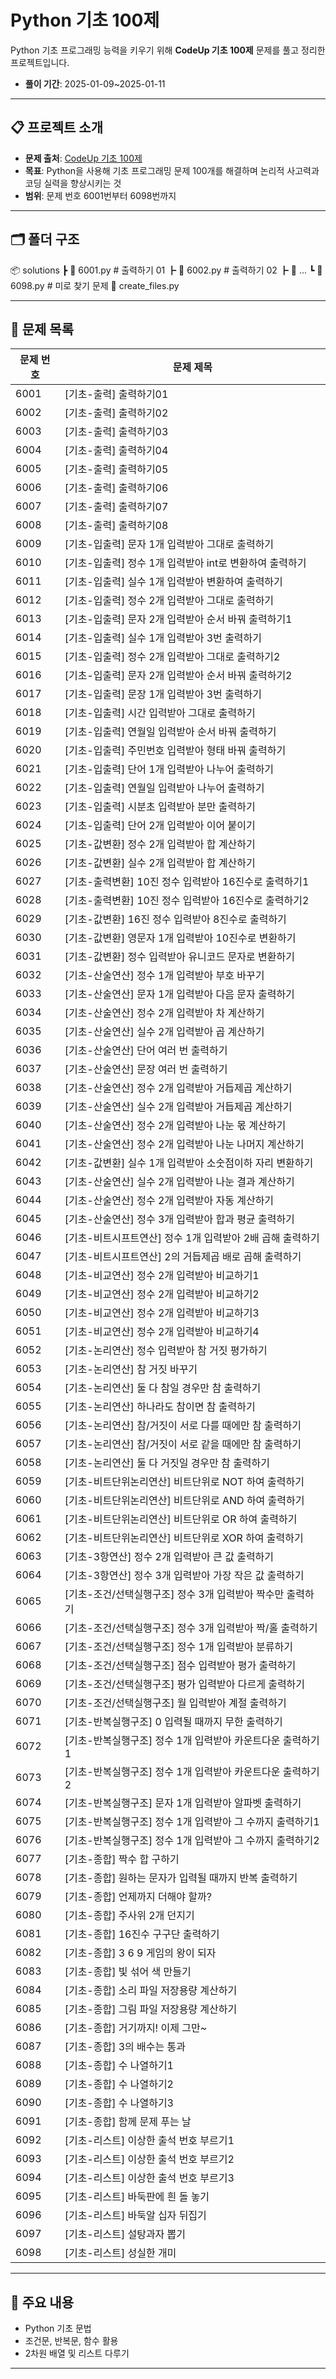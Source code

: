 # Python 기초 100제

Python 기초 프로그래밍 능력을 키우기 위해 **CodeUp 기초 100제** 문제를 풀고 정리한 프로젝트입니다.  
- **풀이 기간**: 2025-01-09~2025-01-11
---

## 📋 프로젝트 소개
- **문제 출처**: [CodeUp 기초 100제](https://codeup.kr/problemsetsol.php?psid=33)
- **목표**: Python을 사용해 기초 프로그래밍 문제 100개를 해결하며 논리적 사고력과 코딩 실력을 향상시키는 것
- **범위**: 문제 번호 6001번부터 6098번까지

---

## 🗂️ 폴더 구조
📦 solutions 
  ┣ 📜 6001.py # 출력하기 01 
  ┣ 📜 6002.py # 출력하기 02 
  ┣ 📜 ...
  ┗ 📜 6098.py # 미로 찾기 문제
📜 create_files.py

---

## 📖 문제 목록
| 문제 번호 | 문제 제목                                                |
|-----------|----------------------------------------------------------|
| 6001      | [기초-출력] 출력하기01                                    |
| 6002      | [기초-출력] 출력하기02                                    |
| 6003      | [기초-출력] 출력하기03                                    |
| 6004      | [기초-출력] 출력하기04                                    |
| 6005      | [기초-출력] 출력하기05                                    |
| 6006      | [기초-출력] 출력하기06                                    |
| 6007      | [기초-출력] 출력하기07                                    |
| 6008      | [기초-출력] 출력하기08                                    |
| 6009      | [기초-입출력] 문자 1개 입력받아 그대로 출력하기            |
| 6010      | [기초-입출력] 정수 1개 입력받아 int로 변환하여 출력하기    |
| 6011      | [기초-입출력] 실수 1개 입력받아 변환하여 출력하기          |
| 6012      | [기초-입출력] 정수 2개 입력받아 그대로 출력하기            |
| 6013      | [기초-입출력] 문자 2개 입력받아 순서 바꿔 출력하기1        |
| 6014      | [기초-입출력] 실수 1개 입력받아 3번 출력하기               |
| 6015      | [기초-입출력] 정수 2개 입력받아 그대로 출력하기2           |
| 6016      | [기초-입출력] 문자 2개 입력받아 순서 바꿔 출력하기2        |
| 6017      | [기초-입출력] 문장 1개 입력받아 3번 출력하기               |
| 6018      | [기초-입출력] 시간 입력받아 그대로 출력하기                |
| 6019      | [기초-입출력] 연월일 입력받아 순서 바꿔 출력하기           |
| 6020      | [기초-입출력] 주민번호 입력받아 형태 바꿔 출력하기         |
| 6021      | [기초-입출력] 단어 1개 입력받아 나누어 출력하기            |
| 6022      | [기초-입출력] 연월일 입력받아 나누어 출력하기              |
| 6023      | [기초-입출력] 시분초 입력받아 분만 출력하기                |
| 6024      | [기초-입출력] 단어 2개 입력받아 이어 붙이기                |
| 6025      | [기초-값변환] 정수 2개 입력받아 합 계산하기                |
| 6026      | [기초-값변환] 실수 2개 입력받아 합 계산하기                |
| 6027      | [기초-출력변환] 10진 정수 입력받아 16진수로 출력하기1      |
| 6028      | [기초-출력변환] 10진 정수 입력받아 16진수로 출력하기2      |
| 6029      | [기초-값변환] 16진 정수 입력받아 8진수로 출력하기          |
| 6030      | [기초-값변환] 영문자 1개 입력받아 10진수로 변환하기        |
| 6031      | [기초-값변환] 정수 입력받아 유니코드 문자로 변환하기       |
| 6032      | [기초-산술연산] 정수 1개 입력받아 부호 바꾸기              |
| 6033      | [기초-산술연산] 문자 1개 입력받아 다음 문자 출력하기       |
| 6034      | [기초-산술연산] 정수 2개 입력받아 차 계산하기              |
| 6035      | [기초-산술연산] 실수 2개 입력받아 곱 계산하기              |
| 6036      | [기초-산술연산] 단어 여러 번 출력하기                      |
| 6037      | [기초-산술연산] 문장 여러 번 출력하기                      |
| 6038      | [기초-산술연산] 정수 2개 입력받아 거듭제곱 계산하기         |
| 6039      | [기초-산술연산] 실수 2개 입력받아 거듭제곱 계산하기         |
| 6040      | [기초-산술연산] 정수 2개 입력받아 나눈 몫 계산하기          |
| 6041      | [기초-산술연산] 정수 2개 입력받아 나눈 나머지 계산하기      |
| 6042      | [기초-값변환] 실수 1개 입력받아 소숫점이하 자리 변환하기    |
| 6043      | [기초-산술연산] 실수 2개 입력받아 나눈 결과 계산하기        |
| 6044      | [기초-산술연산] 정수 2개 입력받아 자동 계산하기             |
| 6045      | [기초-산술연산] 정수 3개 입력받아 합과 평균 출력하기        |
| 6046      | [기초-비트시프트연산] 정수 1개 입력받아 2배 곱해 출력하기   |
| 6047      | [기초-비트시프트연산] 2의 거듭제곱 배로 곱해 출력하기       |
| 6048      | [기초-비교연산] 정수 2개 입력받아 비교하기1                 |
| 6049      | [기초-비교연산] 정수 2개 입력받아 비교하기2                 |
| 6050      |	[기초-비교연산] 정수 2개 입력받아 비교하기3                 |
| 6051      | [기초-비교연산] 정수 2개 입력받아 비교하기4                 |
| 6052      | [기초-논리연산] 정수 입력받아 참 거짓 평가하기              |
| 6053      | [기초-논리연산] 참 거짓 바꾸기                              |
| 6054      | [기초-논리연산] 둘 다 참일 경우만 참 출력하기               |
| 6055      | [기초-논리연산] 하나라도 참이면 참 출력하기                 |
| 6056      | [기초-논리연산] 참/거짓이 서로 다를 때에만 참 출력하기      |
| 6057      | [기초-논리연산] 참/거짓이 서로 같을 때에만 참 출력하기      |
| 6058      | [기초-논리연산] 둘 다 거짓일 경우만 참 출력하기             |
| 6059      | [기초-비트단위논리연산] 비트단위로 NOT 하여 출력하기        |
| 6060      | [기초-비트단위논리연산] 비트단위로 AND 하여 출력하기        |
| 6061      | [기초-비트단위논리연산] 비트단위로 OR 하여 출력하기         |
| 6062      | [기초-비트단위논리연산] 비트단위로 XOR 하여 출력하기        |
| 6063      | [기초-3항연산] 정수 2개 입력받아 큰 값 출력하기             |
| 6064      | [기초-3항연산] 정수 3개 입력받아 가장 작은 값 출력하기      |
| 6065      | [기초-조건/선택실행구조] 정수 3개 입력받아 짝수만 출력하기  |
| 6066      | [기초-조건/선택실행구조] 정수 3개 입력받아 짝/홀 출력하기   |
| 6067      | [기초-조건/선택실행구조] 정수 1개 입력받아 분류하기         |
| 6068      | [기초-조건/선택실행구조] 점수 입력받아 평가 출력하기        |
| 6069      | [기초-조건/선택실행구조] 평가 입력받아 다르게 출력하기      |
| 6070      | [기초-조건/선택실행구조] 월 입력받아 계절 출력하기          |
| 6071      | [기초-반복실행구조] 0 입력될 때까지 무한 출력하기           |
| 6072      | [기초-반복실행구조] 정수 1개 입력받아 카운트다운 출력하기1  |
| 6073      | [기초-반복실행구조] 정수 1개 입력받아 카운트다운 출력하기2  |
| 6074      | [기초-반복실행구조] 문자 1개 입력받아 알파벳 출력하기       |
| 6075      | [기초-반복실행구조] 정수 1개 입력받아 그 수까지 출력하기1   |
| 6076      | [기초-반복실행구조] 정수 1개 입력받아 그 수까지 출력하기2   |
| 6077      | [기초-종합] 짝수 합 구하기                                 |
| 6078      | [기초-종합] 원하는 문자가 입력될 때까지 반복 출력하기       |
| 6079      | [기초-종합] 언제까지 더해야 할까?                          |
| 6080      | [기초-종합] 주사위 2개 던지기                              |
| 6081      | [기초-종합] 16진수 구구단 출력하기                         |
| 6082      | [기초-종합] 3 6 9 게임의 왕이 되자                         |
| 6083      | [기초-종합] 빛 섞어 색 만들기                              |
| 6084      | [기초-종합] 소리 파일 저장용량 계산하기                    |
| 6085      | [기초-종합] 그림 파일 저장용량 계산하기                    |
| 6086      | [기초-종합] 거기까지! 이제 그만~                           |
| 6087      | [기초-종합] 3의 배수는 통과                                |
| 6088      | [기초-종합] 수 나열하기1                                   |
| 6089      | [기초-종합] 수 나열하기2                                   |
| 6090      | [기초-종합] 수 나열하기3                                   |
| 6091      | [기초-종합] 함께 문제 푸는 날                              |
| 6092      |	[기초-리스트] 이상한 출석 번호 부르기1                     |
| 6093      | [기초-리스트] 이상한 출석 번호 부르기2                     |
| 6094      | [기초-리스트] 이상한 출석 번호 부르기3                     |
| 6095      | [기초-리스트] 바둑판에 흰 돌 놓기                          |
| 6096      | [기초-리스트] 바둑알 십자 뒤집기                           |
| 6097      | [기초-리스트] 설탕과자 뽑기                                |
| 6098      | [기초-리스트] 성실한 개미                                  |

---

## 📌 주요 내용
 - Python 기초 문법
 - 조건문, 반복문, 함수 활용
 - 2차원 배열 및 리스트 다루기

---
